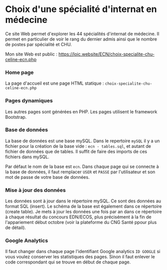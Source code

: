 # Choix d'une spécialité d'internat en médecine
Ce site Web permet d'explorer les 44 spécialités d'internat de médecine. Il permet en particulier de voir le rang du dernier admis ainsi que le nombre de postes par spécialité et CHU.

Mon site Web est public : https://loic.website/ECN/choix-specialite-chu-celine-ecn.php
### Home page
La page d'accueil est une page HTML statique : `choix-specialite-chu-celine-ecn.php`
### Pages dynamiques
Les autres pages sont générées en PHP.
Les pages utilisent le framework Bootstrap.
### Base de données
La base de données est une base mySQL. Dans le repertoire `mySQL` il y a un fichier pour la création de la base vide : `ecn - tables.sql`, et autant de fichier de données que de tables. Il suffit de faire des imports de ces fichiers dans mySQL.

Par défaut le nom de la base est `ecn`. Dans chaque page qui se connecte à la base de données, il faut remplacer `USER` et `PASSE` par l'utilisateur et son mot de passe de votre base de données.
### Mise à jour des données
Les données sont à jour dans le répertoire mySQL. Ce sont des données au format SQL (insert). Le schéma de la base est également dans ce répertoire (create table).
Je mets à jour les données une fois par an dans ce répertoire à chaque résultat du concours EDN/ECOS, plus précisément à la fin de l'appariement début octobre (voir la plateforme du CNG Santé ppour plus de détail).
### Google Analytics
Il faut changer dans chaque page l'identifiant Google analytics `ID GOOGLE` si vous voulez conserver les statistiques des pages. Sinon il faut enlever le code correspondant qui se trouve en début de chaque page.